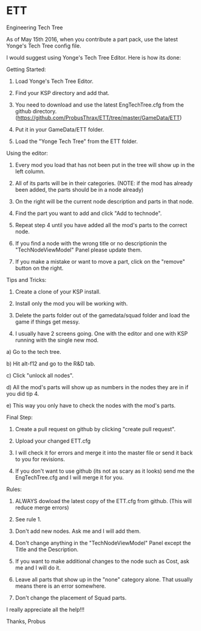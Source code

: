 # ETT
Engineering Tech Tree

As of May 15th 2016, when you contribute a part pack, use the latest Yonge's Tech Tree config file.  

I would suggest using Yonge's Tech Tree Editor.  Here is how its done:


Getting Started:

1. Load Yonge's Tech Tree Editor.

2. Find your KSP directory and add that.

3. You need to download and use the latest EngTechTree.cfg from the github directory. (https://github.com/ProbusThrax/ETT/tree/master/GameData/ETT)

4. Put it in your GameData/ETT folder.

5. Load the "Yonge Tech Tree" from the ETT folder.


Using the editor:

1. Every mod you load that has not been put in the tree will show up in the left column.

2. All of its parts will be in their categories. (NOTE: if the mod has already been added, the parts should be in a node already)

3. On the right will be the current node description and parts in that node.

4. Find the part you want to add and click "Add to technode".

5. Repeat step 4 until you have added all the mod's parts to the correct node.

6. If you find a node with the wrong title or no descriptionin the "TechNodeViewModel" Panel please update them.

7. If you make a mistake or want to move a part, click on the "remove" button on the right.


Tips and Tricks:

1. Create a clone of your KSP install.

2. Install only the mod you will be working with.

3. Delete the parts folder out of the gamedata/squad folder and load the game if things get messy.

4. I usually have 2 screens going.  One with the editor and one with KSP running with the single new mod.

  a) Go to the tech tree.

  b) Hit alt-f12 and go to the R&D tab.

  c) Click "unlock all nodes".

  d) All the mod's parts will show up as numbers in the nodes they are in if you did tip 4.

  e) This way you only have to check the nodes with the mod's parts.


Final Step:

1. Create a pull request on github by clicking "create pull request".

2. Upload your changed ETT.cfg

3. I will check it for errors and merge it into the master file or send it back to you for revisions.

4. If you don't want to use github (its not as scary as it looks) send me the EngTechTree.cfg and I will merge it for you.


Rules:

1. ALWAYS dowload the latest copy of the ETT.cfg from github. (This will reduce merge errors)

2. See rule 1.

3. Don't add new nodes.  Ask me and I will add them.

4. Don't change anything in the "TechNodeViewModel" Panel except the Title and the Description.

5. If you want to make additional changes to the node such as Cost, ask me and I will do it.

6. Leave all parts that show up in the "none" category alone.  That usually means there is an error somewhere.

7. Don't change the placement of Squad parts.


I really appreciate all the help!!!

Thanks,
  Probus
